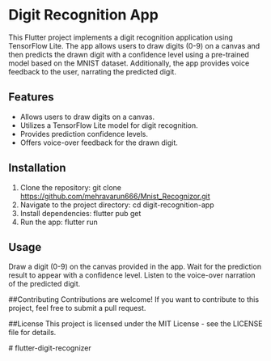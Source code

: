 # Digit Recognition App

This Flutter project implements a digit recognition application using TensorFlow Lite. The app allows users to draw digits (0-9) on a canvas and then predicts the drawn digit with a confidence level using a pre-trained model based on the MNIST dataset. Additionally, the app provides voice feedback to the user, narrating the predicted digit.

## Features

- Allows users to draw digits on a canvas.
- Utilizes a TensorFlow Lite model for digit recognition.
- Provides prediction confidence levels.
- Offers voice-over feedback for the drawn digit.

## Installation

1. Clone the repository:
   git clone https://github.com/mehravarun666/Mnist_Recognizor.git
2. Navigate to the project directory:
   cd digit-recognition-app
3. Install dependencies:
   flutter pub get
4. Run the app:
   flutter run

## Usage

Draw a digit (0-9) on the canvas provided in the app.
Wait for the prediction result to appear with a confidence level.
Listen to the voice-over narration of the predicted digit.

##Contributing
Contributions are welcome! If you want to contribute to this project, feel free to submit a pull request.

##License
This project is licensed under the MIT License - see the LICENSE file for details.

#   f l u t t e r - d i g i t - r e c o g n i z e r  
 